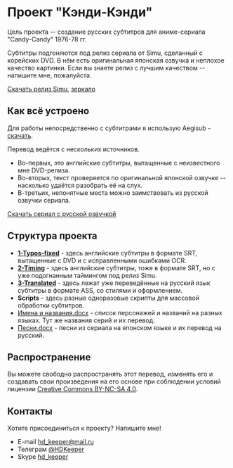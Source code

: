 ﻿# Проект "Кэнди-Кэнди"

Цель проекта -- создание русских субтитров для аниме-сериала "Candy-Candy" 1976-78 гг.

Субтитры подгоняются под релиз сериала от Simu, сделанный с корейских DVD.
В нём есть оригинальная японская озвучка и неплохое качество картинки.
Если вы знаете релиз с лучшим качеством -- напишите мне, пожалуйста.

[Скачать релиз Simu](https://nyaa.ink/view/891914), [зеркало](https://nyaa.si/view/891914)

## Как всё устроено

Для работы непосредственно с субтитрами я использую Aegisub - [скачать](https://aeg-dev.github.io/AegiSite/downloads/main/).

Перевод ведётся с нескольких источников. 

* Во-первых, это английские субтитры, вытащенные с неизвестного мне DVD-релиза.
* Во-вторых, текст проверяется по оригинальной японской озвучке -- насколько удаётся разобрать её на слух.
* В-третьих, непонятные места можно заимствовать из русской озвучки сериала.

[Скачать сериал с русской озвучкой](https://rutracker.org/forum/viewtopic.php?t=1503184)

## Структура проекта

* **[1-Typos-fixed](1-Typos-fixed)** - здесь английские субтитры в формате SRT, вытащенные с DVD и с исправленными ошибками OCR.
* **[2-Timing](2-Timing)** - здесь английские субтитры, тоже в формате SRT, но с уже подогнанным таймингом под релиз Simu.
* **[3-Translated](3-Translated)** - здесь лежат уже переведённые на русский язык субтитры в формате ASS, со стилями и оформлением.
* **Scripts** - здесь разные одноразовые скрипты для массовой обработки субтитров.
* [Имена и названия.docx](Имена%20и%20названия.docx) - список персонажей и названий на разных языках. Тут же названия серий и их перевод.
* [Песни.docx](Песни.docx) - песни из сериала на японском языке и их перевод на русский.

## Распространение

Вы можете свободно распространять этот перевод, изменять его и создавать свои произведения на его основе
при соблюдении условий лицензии [Creative Commons BY-NC-SA 4.0](https://creativecommons.org/licenses/by-nc-sa/4.0/deed.ru).

## Контакты

Хотите присоединиться к проекту? Напишите мне!

* E-mail hd_keeper@mail.ru
* Телеграм [@HDKeeper](https://t.me/HDKeeper)
* Skype [hd_keeper](https://join.skype.com/invite/kUFGDOFMLgQo)
